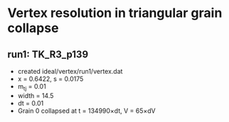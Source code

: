 # Vertex resolution in triangular grain collapse

## run1: TK_R3_p139
* created ideal/vertex/run1/vertex.dat
* x = 0.6422, s = 0.0175
* m<sub>tj</sub> = 0.01
* width = 14.5
* dt = 0.01
* Grain 0 collapsed at t = 134990&times;dt, V = 65&times;dV
